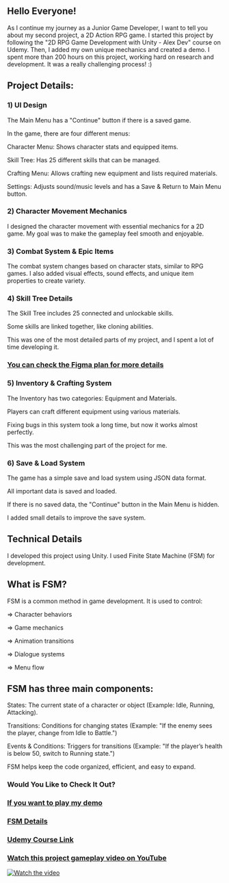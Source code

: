 ## Hello Everyone!

As I continue my journey as a Junior Game Developer, I want to tell you about my second project, a 2D Action RPG game. I started this project by following the "2D RPG Game Development with Unity - Alex Dev" course on Udemy. Then, I added my own unique mechanics and created a demo. I spent more than 200 hours on this project, working hard on research and development. It was a really challenging process! :)

## Project Details:

### 1) UI Design
The Main Menu has a "Continue" button if there is a saved game.

In the game, there are four different menus:

Character Menu: Shows character stats and equipped items.

Skill Tree: Has 25 different skills that can be managed.

Crafting Menu: Allows crafting new equipment and lists required materials.

Settings: Adjusts sound/music levels and has a Save & Return to Main Menu button.



### 2) Character Movement Mechanics
I designed the character movement with essential mechanics for a 2D game. My goal was to make the gameplay feel smooth and enjoyable.



### 3) Combat System & Epic Items
The combat system changes based on character stats, similar to RPG games.
I also added visual effects, sound effects, and unique item properties to create variety.



### 4) Skill Tree Details
The Skill Tree includes 25 connected and unlockable skills.

Some skills are linked together, like cloning abilities.

This was one of the most detailed parts of my project, and I spent a lot of time developing it.

### [You can check the Figma plan for more details](https://www.figma.com/design/UVJL21hR8sEORcR7B1AjkZ/Yetenek-A%C4%9Fac%C4%B1?node-id=0-1&t=waoRvMj7U3uQa9vD-1)



### 5) Inventory & Crafting System
The Inventory has two categories: Equipment and Materials.

Players can craft different equipment using various materials.

Fixing bugs in this system took a long time, but now it works almost perfectly.

This was the most challenging part of the project for me.



### 6) Save & Load System
The game has a simple save and load system using JSON data format.

All important data is saved and loaded.

If there is no saved data, the "Continue" button in the Main Menu is hidden.

I added small details to improve the save system.

## Technical Details
I developed this project using Unity. I used Finite State Machine (FSM) for development.

## What is FSM?
FSM is a common method in game development. It is used to control:

=> Character behaviors

=> Game mechanics

=> Animation transitions

=> Dialogue systems

=> Menu flow

## FSM has three main components:

States: The current state of a character or object (Example: Idle, Running, Attacking).

Transitions: Conditions for changing states (Example: "If the enemy sees the player, change from Idle to Battle.")

Events & Conditions: Triggers for transitions (Example: "If the player’s health is below 50, switch to Running state.")

FSM helps keep the code organized, efficient, and easy to expand.

### Would You Like to Check It Out?


### [If you want to play my demo](https://drive.google.com/file/d/1RdWIY0h2gS_5gOYK6WXaU4TFYp5_0Nmd/view?usp=sharing)


### [FSM Details](https://medium.com/yaz%C4%B1l%C4%B1m-ve-bili%C5%9Fim-kul%C3%BCb%C3%BC/sonlu-durum-maki%CC%87nesi%CC%87-finite-state-machine-nedi%CC%87r-3d3626e16193)


### [Udemy Course Link](https://www.udemy.com/course/2d-rpg-alexdev/)


### [Watch this project gameplay video on YouTube](https://youtu.be/QVXG2g9C6ko)

[![Watch the video](https://img.youtube.com/vi/QVXG2g9C6ko/maxresdefault.jpg)](https://youtu.be/QVXG2g9C6ko)

